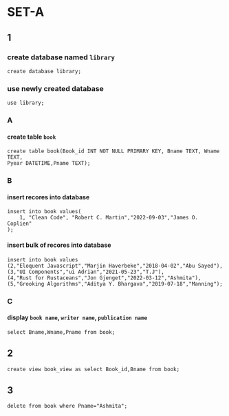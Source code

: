 # SET-A

## 1

### create database named  `library`

    create database library;

### use newly created database

    use library;

### A

#### create table `book`

    create table book(Book_id INT NOT NULL PRIMARY KEY, Bname TEXT, Wname TEXT,
    Pyear DATETIME,Pname TEXT);

### B

#### insert recores into database

    insert into book values(
        1, "Clean Code", "Robert C. Martin","2022-09-03","James O. Coplien"
    );

#### insert bulk of recores into database

    insert into book values  
    (2,"Eloquent Javascript","Marjin Haverbeke","2018-04-02","Abu Sayed"),
    (3,"UI Components","ui Adrian","2021-05-23","T.J"), 
    (4,"Rust for Rustaceans","Jon Gjenget","2022-03-12","Ashmita"), 
    (5,"Grooking Algorithms","Aditya Y. Bhargava","2019-07-18","Manning");

### C

#### display `book name`, `writer name`, `publication name`

    select Bname,Wname,Pname from book;

## 2

    create view book_view as select Book_id,Bname from book;

## 3

    delete from book where Pname="Ashmita";
